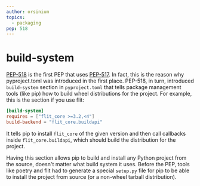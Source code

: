 ```yaml
---
author: orsinium
topics:
  - packaging
pep: 518
---
```


# build-system

[PEP-518](https://peps.python.org/pep-0518/) is the first PEP that uses [PEP-517](https://peps.python.org/pep-0517/). In fact, this is the reason why pyproject.toml was introduced in the first place. PEP-518, in turn, introduced `build-system` section in `pyproject.toml` that tells package management tools (like pip) how to build wheel distributions for the project. For example, this is the section if you use flit:

```toml
[build-system]
requires = ["flit_core >=3.2,<4"]
build-backend = "flit_core.buildapi"
```

It tells pip to install `flit_core` of the given version and then call callbacks inside `flit_core.buildapi`, which should build the distribution for the project.

Having this section allows pip to build and install any Python project from the source, doesn't matter what build system it uses. Before the PEP, tools like poetry and flit had to generate a special `setup.py` file for pip to be able to install the project from source (or a non-wheel tarball distribution).
